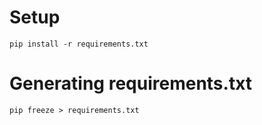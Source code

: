 # Setup
```
pip install -r requirements.txt
```

# Generating requirements.txt
```
pip freeze > requirements.txt
```
